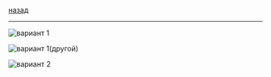 [назад](../dm.md)
***
![вариант 1](https://github.com/user-attachments/assets/742808e1-b6ef-4a07-b8a6-9e60eeedd414)

![вариант 1(другой)](https://github.com/user-attachments/assets/c7a2fa66-d915-468a-87d1-2df0f0fc433f)

![вариант 2](https://github.com/user-attachments/assets/c0ba1c87-fcad-4a13-bcd5-480c8e689e07)
